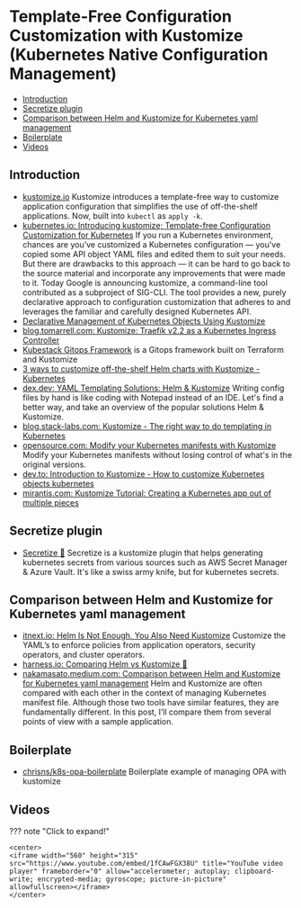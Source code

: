 # Template-Free Configuration Customization with Kustomize (Kubernetes Native Configuration Management)
- [Introduction](#introduction)
- [Secretize plugin](#secretize-plugin)
- [Comparison between Helm and Kustomize for Kubernetes yaml management](#comparison-between-helm-and-kustomize-for-kubernetes-yaml-management)
- [Boilerplate](#boilerplate)
- [Videos](#videos)

## Introduction
- [kustomize.io](https://kustomize.io/) Kustomize introduces a template-free way to customize application configuration that simplifies the use of off-the-shelf applications. Now, built into ```kubectl``` as ```apply -k```.
- [kubernetes.io: Introducing kustomize; Template-free Configuration Customization for Kubernetes](https://kubernetes.io/blog/2018/05/29/introducing-kustomize-template-free-configuration-customization-for-kubernetes/) If you run a Kubernetes environment, chances are you’ve customized a Kubernetes configuration — you've copied some API object YAML files and edited them to suit your needs. But there are drawbacks to this approach — it can be hard to go back to the source material and incorporate any improvements that were made to it. Today Google is announcing kustomize, a command-line tool contributed as a subproject of SIG-CLI. The tool provides a new, purely declarative approach to configuration customization that adheres to and leverages the familiar and carefully designed Kubernetes API.
- [Declarative Management of Kubernetes Objects Using Kustomize](https://kubernetes.io/docs/tasks/manage-kubernetes-objects/kustomization/)
- [blog.tomarrell.com: Kustomize: Traefik v2.2 as a Kubernetes Ingress Controller](https://blog.tomarrell.com/post/traefik_v2_on_kubernetes)
- [Kubestack Gitops Framework](https://github.com/kbst/terraform-kubestack) is a Gitops framework built on Terraform and Kustomize
- [3 ways to customize off-the-shelf Helm charts with Kustomize - Kubernetes](https://tech.aabouzaid.com/2020/09/3-ways-to-customize-off-the-shelf-helm-charts-with-kustomize-kubernetes.html)
- [dex.dev: YAML Templating Solutions: Helm & Kustomize](https://www.dex.dev/dex-videos/templating-solutions) Writing config files by hand is like coding with Notepad instead of an IDE. Let's find a better way, and take an overview of the popular solutions Helm & Kustomize.
- [blog.stack-labs.com: Kustomize - The right way to do templating in Kubernetes](https://blog.stack-labs.com/code/kustomize-101/)
- [opensource.com: Modify your Kubernetes manifests with Kustomize](https://opensource.com/article/21/6/kustomize-kubernetes) Modify your Kubernetes manifests without losing control of what's in the original versions.
- [dev.to: Introduction to Kustomize - How to customize Kubernetes objects kubernetes](https://dev.to/katiatalhi/introduction-to-kustomize-how-to-customize-kubernetes-objects-3e08)
- [mirantis.com: Kustomize Tutorial: Creating a Kubernetes app out of multiple pieces](https://www.mirantis.com/blog/introduction-to-kustomize-part-1-creating-a-kubernetes-app-out-of-multiple-pieces/)

## Secretize plugin
- [Secretize 🌟](https://github.com/bbl/secretize) Secretize is a kustomize plugin that helps generating kubernetes secrets from various sources such as AWS Secret Manager & Azure Vault. It's like a swiss army knife, but for kubernetes secrets.
## Comparison between Helm and Kustomize for Kubernetes yaml management
- [itnext.io: Helm Is Not Enough, You Also Need Kustomize](https://itnext.io/helm-is-not-enough-you-also-need-kustomize-82bae896816e) Customize the YAML’s to enforce policies from application operators, security operators, and cluster operators. 
- [harness.io: Comparing Helm vs Kustomize 🌟](https://harness.io/blog/devops/helm-vs-kustomize/)
- [nakamasato.medium.com: Comparison between Helm and Kustomize for Kubernetes yaml management](https://nakamasato.medium.com/comparison-between-helm-and-kustomize-for-kubernetes-yaml-management-aed32cef2627) Helm and Kustomize are often compared with each other in the context of managing Kubernetes manifest file. Although those two tools have similar features, they are fundamentally different. In this post, I’ll compare them from several points of view with a sample application.

## Boilerplate
- [chrisns/k8s-opa-boilerplate](https://github.com/chrisns/k8s-opa-boilerplate) Boilerplate example of managing OPA with kustomize

## Videos
??? note "Click to expand!"

    <center>
    <iframe width="560" height="315" src="https://www.youtube.com/embed/1fCAwFGX38U" title="YouTube video player" frameborder="0" allow="accelerometer; autoplay; clipboard-write; encrypted-media; gyroscope; picture-in-picture" allowfullscreen></iframe>
    </center>